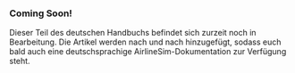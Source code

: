 ### Coming Soon!

Dieser Teil des deutschen Handbuchs befindet sich zurzeit noch in Bearbeitung. Die Artikel werden nach und nach hinzugefügt, sodass euch bald auch eine deutschsprachige AirlineSim-Dokumentation zur Verfügung steht.
